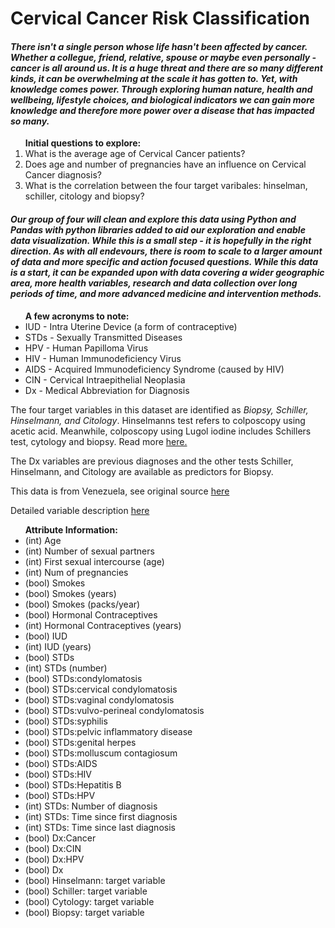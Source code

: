 # Cervical Cancer Risk Classification

<h4><em>There isn't a single person whose life hasn't been affected by cancer. Whether a collegue, friend, relative, spouse or maybe even personally - cancer is all around us. It is a huge threat and there are so many different kinds, it can be overwhelming at the scale it has gotten to. Yet, with knowledge comes power. Through exploring human nature, health and wellbeing, lifestyle choices, and biological indicators we can gain more knowledge and therefore more power over a disease that has impacted so many.</em></h4>

<ol>
    <b>Initial questions to explore:</b>
    <li>What is the average age of Cervical Cancer patients?</li>
    <li>Does age and number of pregnancies have an influence on Cervical Cancer diagnosis?</li>
    <li>What is the correlation between the four target varibales: hinselman, schiller, citology and biopsy?</li>
</ol>

<h4><em>Our group of four will clean and explore this data using Python and Pandas with python libraries added to aid our exploration and enable data visualization. While this is a small step - it is hopefully in the right direction. As with all endevours, there is room to scale to a larger amount of data and more specific and action focused questions. While this data is a start, it can be expanded upon with data covering a wider geographic area, more health variables, research and data collection over long periods of time, and more advanced medicine and intervention methods.</em></h4>


<ul>
<b>A few acronyms to note:</b>
    <li>IUD - Intra Uterine Device (a form of contraceptive)</li>
    <li>STDs - Sexually Transmitted Diseases</li>
    <li>HPV - Human Papilloma Virus</li>
    <li>HIV - Human Immunodeficiency Virus</li>
    <li>AIDS - Acquired Immunodeficiency Syndrome (caused by HIV)</li>
    <li>CIN - Cervical Intraepithelial Neoplasia</li>
    <li>Dx - Medical Abbreviation for Diagnosis</li>
</ul>
    
<p>The four target variables in this dataset are identified as <em>Biopsy, Schiller, Hinselmann, and Citology</em>. Hinselmanns test refers to colposcopy
using acetic acid. Meanwhile, colposcopy using Lugol iodine includes Schillers test, cytology and biopsy. Read more <a href="https://peerj.com/articles/cs-154.pdf">here.</a></p>

<p>The Dx variables are previous diagnoses and the other tests Schiller, Hinselmann, and Citology are available as predictors for Biopsy.</p>

<p>This data is from Venezuela, see original source <a href="https://archive.ics.uci.edu/ml/datasets/Cervical+cancer+%28Risk+Factors%29">here</a></p>

<p>Detailed variable description <a href="https://ieeexplore.ieee.org/document/8070120/all-figures">here</a></p>

<ul>
<b>Attribute Information:</b>
<li>(int) Age</li>
<li>(int) Number of sexual partners</li>
<li>(int) First sexual intercourse (age)</li>
<li>(int) Num of pregnancies</li>
<li>(bool) Smokes</li>
<li>(bool) Smokes (years)</li>
<li>(bool) Smokes (packs/year)</li>
<li>(bool) Hormonal Contraceptives</li>
<li>(int) Hormonal Contraceptives (years)</li>
<li>(bool) IUD</li>
<li>(int) IUD (years)</li>
<li>(bool) STDs</li>
<li>(int) STDs (number)</li>
<li>(bool) STDs:condylomatosis</li>
<li>(bool) STDs:cervical condylomatosis</li>
<li>(bool) STDs:vaginal condylomatosis</li>
<li>(bool) STDs:vulvo-perineal condylomatosis</li>
<li>(bool) STDs:syphilis</li>
<li>(bool) STDs:pelvic inflammatory disease</li>
<li>(bool) STDs:genital herpes</li>
<li>(bool) STDs:molluscum contagiosum</li>
<li>(bool) STDs:AIDS</li>
<li>(bool) STDs:HIV</li>
<li>(bool) STDs:Hepatitis B</li>
<li>(bool) STDs:HPV</li>
<li>(int) STDs: Number of diagnosis</li>
<li>(int) STDs: Time since first diagnosis</li>
<li>(int) STDs: Time since last diagnosis</li>
<li>(bool) Dx:Cancer</li>
<li>(bool) Dx:CIN</li>
<li>(bool) Dx:HPV</li>
<li>(bool) Dx</li>
<li>(bool) Hinselmann: target variable</li>
<li>(bool) Schiller: target variable</li>
<li>(bool) Cytology: target variable</li>
<li>(bool) Biopsy: target variable</li>
</ul>
